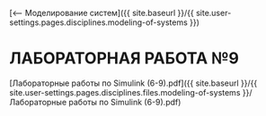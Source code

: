 [⟵ Моделирование систем]({{ site.baseurl }}/{{ site.user-settings.pages.disciplines.modeling-of-systems }})

# ЛАБОРАТОРНАЯ РАБОТА №9

[Лабораторные работы по Simulink (6-9).pdf]({{ site.baseurl }}/{{ site.user-settings.pages.disciplines.files.modeling-of-systems }}/Лабораторные работы по Simulink (6-9).pdf)
